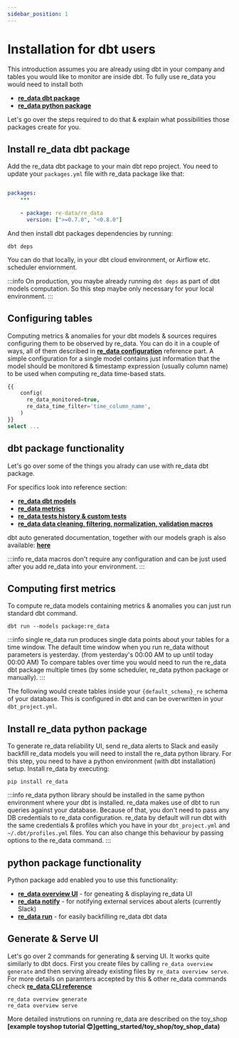 ```yaml
---
sidebar_position: 1
---
```


# Installation for dbt users

This introduction assumes you are already using dbt in your company and tables you would like to monitor are inside dbt.
To fully use re_data you would need to install both
  -  **[re_data dbt package](#install-re_data-dbt-package)**
  -  **[re_data python package](#install-re_data-python-package)**

Let's go over the steps required to do that & explain what possibilities those packages create for you.

## Install re_data dbt package

Add the re_data dbt package to your main dbt repo project.
You need to update your `packages.yml` file with re_data package like that:

```yml title="packages.yml"

packages:
    ***
    
    - package: re-data/re_data
      version: [">=0.7.0", "<0.8.0"]

```

And then install dbt packages dependencies by running:

```
dbt deps
```

You can do that locally, in your dbt cloud environment, or Airflow etc. scheduler enviornment.

:::info
On production, you maybe already running `dbt deps` as part of dbt models computation. So this step maybe only necessary for your local environment.
:::

## Configuring tables

Computing metrics & anomalies for your dbt models & sources requires configuring them to be observed by re_data. You can do it in a couple of ways, all of them described in **[re_data configuration](reference/config.mdx)** reference part. A simple configuration for a single model contains just information that the model should be monitored & timestamp expression (usually column name) to be used when computing re_data time-based stats.

```sql title="<model_name>.sql"
{{
    config(
      re_data_monitored=true,
      re_data_time_filter='time_column_name',
    )
}}
select ...
```

## dbt package functionality

Let's go over some of the things you alrady can use with re_data dbt package.

For specifics look into reference section:
 - **[re_data dbt models](/reference/models.md)**
 - **[re_data metrics](/reference/metrics/overview_metric.md)**
 - **[re_data tests history & custom tests](/reference/tests/history.md)**
 - **[re_data data cleaning, filtering, normalization, validation macros](/reference/macros/data_cleaning.md)**

dbt auto generated documentation, together with our models graph is also available: **[here](https://re-data.github.io/dbt-re-data/#!/model/model.re_data.re_data_monitored)**

:::info
re_data macros don't require any configuration and can be just used after you add re_data into your environment.
:::

## Computing first metrics

To compute re_data models containing metrics & anomalies you can just run standard dbt command.

```
dbt run --models package:re_data
```
:::info
single re_data run produces single data points about your tables for a time window. The default time window when you run re_data without parameters is yesterday. (from yesterday's 00:00 AM to up until today 00:00 AM) To compare tables over time you would need to run the re_data dbt package multiple times (by some scheduler, re_data python package or manually).
:::

The following would create tables inside your `{default_schema}_re` schema of your database. This is configured in dbt and can be overwritten in your `dbt_project.yml`.

## Install re_data python package

To generate re_data reliability UI, send re_data alerts to Slack and easily backfill re_data models you will need to install the re_data python library. For this step, you need to have a python environment (with dbt installation) setup. Install re_data by executing:

```
pip install re_data
```

:::info
re_data python library should be installed in the same python environment where your dbt is installed. re_data makes use of dbt to run queries against your database. Because of that, you don't need to pass any DB credentials to re_data configuration. re_data by default will run dbt with the same credentials & profiles which you have in your `dbt_project.yml` and `~/.dbt/profiles.yml` files. You can also change this behaviour by passing options to the re_data command.
:::

## python package functionality

Python package add enabled you to use this functionality:
 - **[re_data overview UI](/reference/cli/overview.md)** - for geneating & displaying re_data UI
 - **[re_data notify](reference/cli/notify.md)** - for notifying external services about alerts (currently Slack)
 - **[re_data run](reference/cli/run.md)** - for easily backfilling re_data dbt data

## Generate & Serve UI

Let's go over 2 commands for generating & serving UI. It works quite similarly to dbt docs. First you create files by calling `re_data overview generate` and then serving already existing files by `re_data overview serve`. For more details on paramters accepted by this & other re_data commands check **[re_data CLI reference](/reference/cli/overview.md)**

```
re_data overview generate
re_data overview serve
```

More detailed instrutions on running re_data are described on the toy_shop **[example toyshop tutorial 😊]getting_started/toy_shop/toy_shop_data)** 

